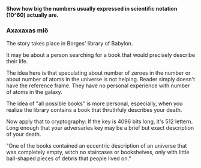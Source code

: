 **Show how big the numbers usually expressed in scientific notation (10^60) actually are.**

### Axaxaxas mlö

The story takes place in Borges' library of Babylon.

It may be about a person searching for a book that would precisely describe their life.

The idea here is that speculating about number of zeroes in the number or about number of atoms in the universe is not helping. Reader simply doesn't have the reference frame. They have no personal experience with number of atoms in the galaxy.

The idea of "all possible books" is more personal, especially, when you realize the library contains a book that thruthfuly describes your death.

Now apply that to cryptography: If the key is 4096 bits long, it's 512 lettern. Long enough that your adversaries key may be a brief but exact description of your death.

"One of the books contained an eccentric description of an universe that was completely empty, witch no staircases or bookshelves, only with little ball-shaped pieces of debris that people lived on."
